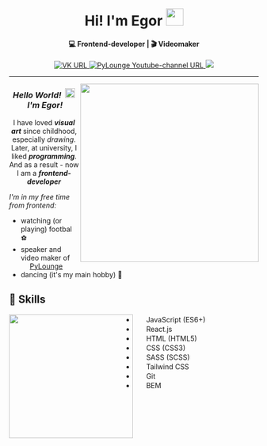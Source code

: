 <div align="center">
  <h1>
    <span>Hi! I'm Egor<span>
    <img src="https://media.giphy.com/media/w1OBpBd7kJqHrJnJ13/giphy.gif" width="35px">
  </h1>
</div>
<h4 align="center">💻 Frontend-developer | 🎬 Videomaker</h4>
<div align="center">
  <a href="https://vk.com/egoromanoff_off">
    <img alt="VK URL" src="https://img.shields.io/badge/вконтакте-0076FE?logo=vk&logoColor=white&style=for-the-badge">
  </a>
  <a href="https://www.youtube.com/channel/UCru5FZQN_Xa0tKfrBqUIcng">
    <img alt="PyLounge Youtube-channel URL" src="https://img.shields.io/badge/PyLounge-FF0000?logo=youtube&logoColor=white&style=for-the-badge">
  </a>
  <a href="https://egoromanoff.github.io/rsschool-cv/cv">
    <img aly="My CV URL" src="https://img.shields.io/badge/my_cv-darkgreen?&style=for-the-badge">
  </a>
</div>

---

<img align="right" src="https://media.giphy.com/media/qgQUggAC3Pfv687qPC/giphy.gif" width="360px">

<div align="center">
  <h3>
    <b><i>Hello World!</i></b>&nbsp;
    <img src="https://media.giphy.com/media/yo1whaKkz38ME/giphy.gif" width="20px">
    &nbsp;<b><i>I'm Egor!</i></b>
  </h3>
</div>
<p align="center">
  I have loved <b><i>visual art</i></b> since childhood, especially <i>drawing</i>.<br>
  Later, at university, I liked <b><i>programming</i></b>.<br>
  And as a result - now I am a <b><i>frontend-developer</i></b><br>
</p>
    
*I'm in my free time from frontend:*
<ul>
  <li>watching (or playing) footbal ⚽</li>
  <li>
    speaker and video maker of&nbsp;
    <img src="https://user-images.githubusercontent.com/67374276/189124104-11382fec-59c8-43c8-93ef-faaa41125d3f.png" height="14px">
    <a href="https://www.youtube.com/channel/UCru5FZQN_Xa0tKfrBqUIcng">PyLounge</a>
  </li>
  <li>dancing (it's my main hobby) 🏃</li>
</ul>
  

## 💪 Skills
<div>
  <img align="left" src="https://media.giphy.com/media/hUPYQchGyooEo3LwGA/giphy.gif" height="250px">
  
  * <img src="https://user-images.githubusercontent.com/67374276/189121602-24495555-ae90-4437-9816-69b235e393d0.svg" height="16px">&nbsp;&nbsp;JavaScript (ES6+)
  * <img src="https://user-images.githubusercontent.com/67374276/189122452-63ab17af-0be2-40bf-aec0-28e808f7d8b6.svg" height="16px">&nbsp;&nbsp;React.js
  * <img src="https://user-images.githubusercontent.com/67374276/189119897-4490f0a8-56a6-4867-88e1-c480f38e3f3a.svg" height="16px">&nbsp;&nbsp;HTML (HTML5)
  * <img src="https://user-images.githubusercontent.com/67374276/189121100-5a76fc9d-f5f2-4a33-af20-0ff6d7229dca.svg" height="16px">&nbsp;&nbsp;CSS (CSS3)
  * <img src="https://user-images.githubusercontent.com/67374276/189132177-5e2aff67-65bc-4fd0-8ae2-ecb9997f057a.svg" height="16px">&nbsp;&nbsp;SASS (SCSS)
  * <img src="https://user-images.githubusercontent.com/67374276/189133214-0f4d9d29-d6ac-4e2a-b22c-529e608a3b3d.svg" height="16px">&nbsp;&nbsp;Tailwind CSS
  * <img src="https://user-images.githubusercontent.com/67374276/189131634-0fa2b06c-2bfb-4acb-9957-7f7aa49a2176.svg" height="16px">&nbsp;&nbsp;Git
  * <img src="https://user-images.githubusercontent.com/67374276/189135210-314c1df2-91ce-4674-a9dc-c708d532e7da.svg" height="16px">&nbsp;&nbsp;BEM

  &nbsp;&nbsp;&nbsp;&nbsp;&nbsp;
 </div>


